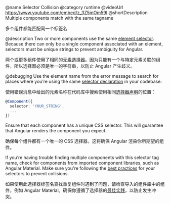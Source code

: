 @name Selector Collision
@category runtime
@videoUrl https://www.youtube.com/embed/z_3Z5mOm59I
@shortDescription Multiple components match with the same tagname

多个组件都能匹配同一个标签名

@description
Two or more components use the same [element selector](guide/component-overview#specifying-a-components-css-selector). Because there can only be a single component associated with an element, selectors must be unique strings to prevent ambiguity for Angular.

两个或更多组件使用了相同的[元素选择器](guide/component-overview#specifying-a-components-css-selector)。因为只能有一个与特定元素关联的组件，所以选择器必须是唯一的字符串，以防止 Angular 产生歧义。

@debugging
Use the element name from the error message to search for places where you’re using the same [selector declaration](guide/architecture-components) in your codebase:

使用错误消息中给出的元素名称在代码库中搜索使用相同[选择器声明](guide/architecture-components)的位置：

```typescript
@Component({
  selector: 'YOUR_STRING',
  ...
})
```

Ensure that each component has a unique CSS selector. This will guarantee that Angular renders the component you expect.

确保每个组件都有一个唯一的 CSS 选择器。这将确保 Angular 渲染你所期望的组件。

If you’re having trouble finding multiple components with this selector tag name, check for components from imported component libraries, such as Angular Material. Make sure you're following the [best practices](guide/styleguide#component-selectors) for your selectors to prevent collisions.

如果使用此选择器标签名查找重复组件时遇到了问题，请检查导入的组件库中的组件，例如 Angular Material。确保你遵循了选择器的[最佳实践](guide/styleguide#component-selectors)，以防止发生冲突。

